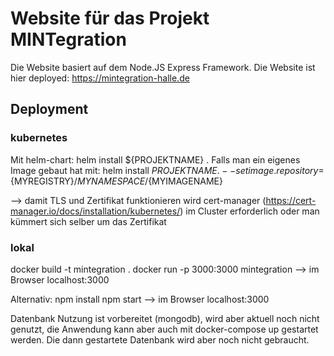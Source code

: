 # Website für das Projekt MINTegration

Die Website basiert auf dem Node.JS Express Framework. Die Website ist hier deployed:
https://mintegration-halle.de


## Deployment
### kubernetes
Mit helm-chart:
helm install ${PROJEKTNAME} . 
Falls man ein eigenes Image gebaut hat mit:
helm install ${PROJEKTNAME} . --set image.repository=${MYREGISTRY}/${MYNAMESPACE}/${MYIMAGENAME}

--> damit TLS und Zertifikat funktionieren wird cert-manager (https://cert-manager.io/docs/installation/kubernetes/) im Cluster erforderlich oder man kümmert sich selber um das Zertifikat

### lokal
docker build -t mintegration .
docker run -p 3000:3000 mintegration
--> im Browser localhost:3000

Alternativ:
npm install
npm start
--> im Browser localhost:3000

Datenbank Nutzung ist vorbereitet (mongodb), wird aber aktuell noch nicht genutzt, die Anwendung kann aber auch mit docker-compose up gestartet werden. Die dann gestartete Datenbank wird aber noch nicht gebraucht.


